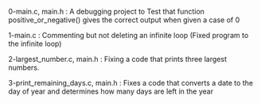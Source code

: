 0-main.c, main.h : A debugging project to Test that function positive_or_negative() gives the correct output when given a case of 0

1-main.c : Commenting but not deleting an infinite loop (Fixed program to the infinite loop)

2-largest_number.c, main.h : Fixing a code that prints three largest numbers.

3-print_remaining_days.c, main.h : Fixes a code that converts a date to the day of year and determines how many days are left in the year
